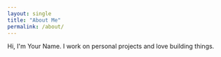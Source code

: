 ```yaml
---
layout: single
title: "About Me"
permalink: /about/
---
```


Hi, I'm Your Name. I work on personal projects and love building things.
